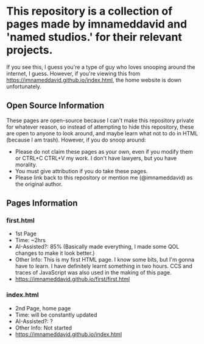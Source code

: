 # This repository is a collection of pages made by imnameddavid and 'named studios.' for their relevant projects.
  
  If you see this, I guess you're a type of guy who loves snooping around the internet, I guess.
  However, if you're viewing this from https://imnameddavid.github.io/index.html, the home website is down unfortunately.

## Open Source Information

  These pages are open-source because I can't make this repository private for whatever reason, so instead of attempting to hide this repository, these are open to anyone to look around, and maybe learn what not to do in HTML (because I am trash). However, if you do snoop around:

- Please do not claim these pages as your own, even if you modify them or CTRL+C CTRL+V my work. I don't have lawyers, but you have morality.
- You must give attribution if you do take these pages.
- Please link back to this repository or mention me (@imnameddavid) as the original author.

## Pages Information

### first.html 
- 1st Page
- Time: ~2hrs
- AI-Assisted?: 85% (Basically made everything, I made some QOL changes to make it look better.)
- Other Info: This is my first HTML page. I know some bits, but I'm gonna have to learn. I have definitely learnt something in two hours. CCS and traces of JavaScript was also used in the making of this page.
- https://imnameddavid.github.io/first/first.html

### index.html
- 2nd Page, home page
- Time: will be constantly updated
- AI-Assisted?: ?
- Other Info: Not started
- https://imnameddavid.github.io/index.html
